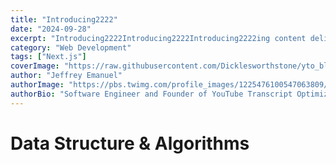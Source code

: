 ```yaml
---
title: "Introducing2222"
date: "2024-09-28"
excerpt: "Introducing2222Introducing2222Introducing2222ing content delivery."
category: "Web Development"
tags: ["Next.js"]
coverImage: "https://raw.githubusercontent.com/Dicklesworthstone/yto_blog_posts/refs/heads/main/blog_01_banner.webp"
author: "Jeffrey Emanuel"
authorImage: "https://pbs.twimg.com/profile_images/1225476100547063809/53jSWs7z_400x400.jpg"
authorBio: "Software Engineer and Founder of YouTube Transcript Optimizer"
---
```



# Data Structure & Algorithms

